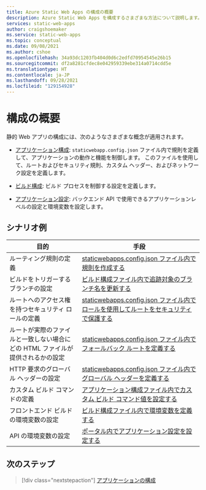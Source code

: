```yaml
---
title: Azure Static Web Apps の構成の概要
description: Azure Static Web Apps を構成するさまざまな方法について説明します。
services: static-web-apps
author: craigshoemaker
ms.service: static-web-apps
ms.topic: conceptual
ms.date: 09/08/2021
ms.author: cshoe
ms.openlocfilehash: 34a93dc1203fb404d0d6c2edfd70954545e26b15
ms.sourcegitcommit: df2a8281cfdec8e042959339ebe314a0714cdd5e
ms.translationtype: HT
ms.contentlocale: ja-JP
ms.lasthandoff: 09/28/2021
ms.locfileid: "129154928"
---
```

# <a name="configuration-overview"></a>構成の概要

静的 Web アプリの構成には、次のようなさまざまな概念が適用されます。

- [アプリケーション構成](./configuration.md): `staticwebapp.config.json` ファイル内で規則を定義して、アプリケーションの動作と機能を制御します。 このファイルを使用して、ルートおよびセキュリティ規則、カスタム ヘッダー、およびネットワーク設定を定義します。

- [ビルド構成](./build-configuration.md): ビルド プロセスを制御する設定を定義します。

- [アプリケーション設定](./application-settings.md): バックエンド API で使用できるアプリケーションレベルの設定と環境変数を設定します。

## <a name="example-scenarios"></a>シナリオ例

| 目的 | 手段 |
|---|---|
| ルーティング規則の定義 | [staticwebapps.config.json ファイル内で規則を作成する](./configuration.md) |
| ビルドをトリガーするブランチの設定 | [ビルド構成ファイル内で追跡対象のブランチ名を更新する](./build-configuration.md)  |
| ルートへのアクセス権を持つセキュリティ ロールの定義 | [staticwebapps.config.json ファイル内でロールを使用してルートをセキュリティで保護する](./configuration.md#securing-routes-with-roles) |
| ルートが実際のファイルと一致しない場合にどの HTML ファイルが提供されるかの設定 | [staticwebapps.config.json ファイル内でフォールバック ルートを定義する](./configuration.md#fallback-routes) |
| HTTP 要求のグローバル ヘッダーの設定 | [staticwebapps.config.json ファイル内でグローバル ヘッダーを定義する](./configuration.md#global-headers)|
| カスタム ビルド コマンドの定義 | [アプリケーション構成ファイル内でカスタム ビルド コマンド値を設定する](./build-configuration.md) |
| フロントエンド ビルドの環境変数の設定 | [ビルド構成ファイル内で環境変数を定義する](./build-configuration.md#environment-variables) |
| API の環境変数の設定 | [ポータル内でアプリケーション設定を設定する](./application-settings.md) |

## <a name="next-steps"></a>次のステップ

> [!div class="nextstepaction"]
> [アプリケーションの構成](configuration.md)
